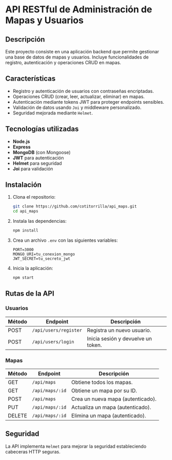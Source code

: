 # API RESTful de Administración de Mapas y Usuarios

## Descripción

Este proyecto consiste en una aplicación backend que permite gestionar una base de datos de mapas y usuarios. Incluye funcionalidades de registro, autenticación y operaciones CRUD en mapas.

## Características

- Registro y autenticación de usuarios con contraseñas encriptadas.
- Operaciones CRUD (crear, leer, actualizar, eliminar) en mapas.
- Autenticación mediante tokens JWT para proteger endpoints sensibles.
- Validación de datos usando `Joi` y middleware personalizado.
- Seguridad mejorada mediante `Helmet`.

## Tecnologías utilizadas

- **Node.js**
- **Express**
- **MongoDB** (con Mongoose)
- **JWT** para autenticación
- **Helmet** para seguridad
- **Joi** para validación

## Instalación

1. Clona el repositorio:

   ```bash
   git clone https://github.com/cotitorrilla/api_maps.git
   cd api_maps
   ```

2. Instala las dependencias:

   ```bash
   npm install
   ```

3. Crea un archivo `.env` con las siguientes variables:

   ```env
   PORT=3000
   MONGO_URI=tu_conexion_mongo
   JWT_SECRET=tu_secreto_jwt
   ```

4. Inicia la aplicación:

   ```bash
   npm start
   ```

## Rutas de la API

### Usuarios

| Método | Endpoint          | Descripción                       |
|--------|-------------------|-----------------------------------|
| POST   | `/api/users/register` | Registra un nuevo usuario.       |
| POST   | `/api/users/login`    | Inicia sesión y devuelve un token.|

### Mapas

| Método | Endpoint          | Descripción                          |
|--------|-------------------|--------------------------------------|
| GET    | `/api/maps`        | Obtiene todos los mapas.         |
| GET    | `/api/maps/:id`    | Obtiene un mapa por su ID.      |
| POST   | `/api/maps`        | Crea un nueva mapa (autenticado).|
| PUT    | `/api/maps/:id`    | Actualiza un mapa (autenticado).|
| DELETE | `/api/maps/:id`    | Elimina un mapa (autenticado).  |


## Seguridad

La API implementa `Helmet` para mejorar la seguridad estableciendo cabeceras HTTP seguras.

